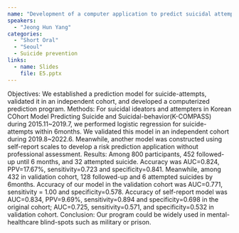 ```yaml
---
name: "Development of a computer application to predict suicidal attempt: A prospective cohort study"
speakers:
  - "Jeong Hun Yang"
categories:
  - "Short Oral"
  - "Seoul"
  - Suicide prevention
links:
  - name: Slides
    file: E5.pptx
---
```


Objectives: We established a prediction model for suicide-attempts, validated it in an independent cohort, and developed a computerized prediction program. 
Methods: For suicidal ideators and attempters in Korean COhort Model Predicting Suicide and Suicidal-behavior(K-COMPASS) during 2015.11~2019.7, we performed logistic regression for suicide-attempts within 6months. We validated this model in an independent cohort during 2019.8~2022.6. Meanwhile, another model was constructed using self-report scales to develop a risk prediction application without professional assessment.
Results: Among 800 participants, 452 followed-up until 6 months, and 32 attempted suicide. Accuracy was AUC=0.824, PPV=17.67%, sensitivity=0.723 and specificity=0.841. Meanwhile, among 432 in validation cohort, 128 followed-up and 6 attempted suicides by 6months. Accuracy of our model in the validation cohort was AUC=0.771, sensitivity = 1.00 and specificity=0.578.
Accuracy of self-report model was AUC=0.834, PPV=9.69%, sensitivity=0.894 and specificity=0.698 in the original cohort; AUC=0.725, sensitivity=0.571, and specificity=0.532 in validation cohort.
Conclusion: Our program could be widely used in mental-healthcare blind-spots such as military or prison.
